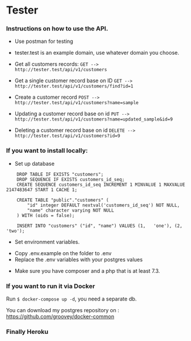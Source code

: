 # Tester

### Instructions on how to use the API.
* Use postman for testing
* tester.test is an example domain, use whatever domain you choose.

* Get all customers records:
`GET --> http://tester.test/api/v1/customers`

* Get a single customer record base on ID
`GET --> http://tester.test/api/v1/customers/find?id=1`

* Create a customer record
`POST --> http://tester.test/api/v1/customers?name=sample`

* Updating a customer record base on id
`PUT --> http://tester.test/api/v1/customers?name=updated_sample&id=9`

* Deleting a customer record base on id
`DELETE --> http://tester.test/api/v1/customers?id=9`


### If you want to install locally:

* Set up database

```mysql
    DROP TABLE IF EXISTS "customers";
    DROP SEQUENCE IF EXISTS customers_id_seq;
    CREATE SEQUENCE customers_id_seq INCREMENT 1 MINVALUE 1 MAXVALUE 2147483647 START 1 CACHE 1;

    CREATE TABLE "public"."customers" (
        "id" integer DEFAULT nextval('customers_id_seq') NOT NULL,
        "name" character varying NOT NULL
    ) WITH (oids = false);

    INSERT INTO "customers" ("id", "name") VALUES (1,	'one'), (2,	'two');
```

* Set environment variables.
- Copy .env.example on the folder to .env
- Replace the .env variables with your postgres values

* Make sure you have composer and a php that is at least 7.3.

### If you want to run it via Docker

Run `$ docker-compose up -d`, you need a separate db. 

You can download my postgres repository on : https://github.com/groovey/docker-common


### Finally Heroku








